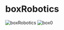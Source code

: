 # boxRobotics
![boxRobotics](https://github.com/Nisarg236/boxRobotics/assets/71684502/7bb40582-1dbd-49ef-a609-76c3a4962775)
![box0](https://github.com/Nisarg236/boxRobotics/assets/71684502/5407adad-c9ad-496b-8fa1-e540ddff11ec)
